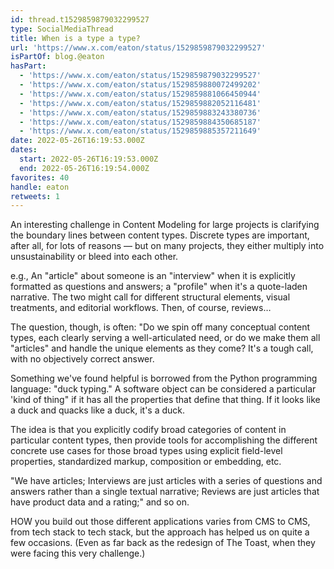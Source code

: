 ```yaml
---
id: thread.t1529859879032299527
type: SocialMediaThread
title: When is a type a type?
url: 'https://www.x.com/eaton/status/1529859879032299527'
isPartOf: blog.@eaton
hasPart:
  - 'https://www.x.com/eaton/status/1529859879032299527'
  - 'https://www.x.com/eaton/status/1529859880072499202'
  - 'https://www.x.com/eaton/status/1529859881066450944'
  - 'https://www.x.com/eaton/status/1529859882052116481'
  - 'https://www.x.com/eaton/status/1529859883243380736'
  - 'https://www.x.com/eaton/status/1529859884350685187'
  - 'https://www.x.com/eaton/status/1529859885357211649'
date: 2022-05-26T16:19:53.000Z
dates:
  start: 2022-05-26T16:19:53.000Z
  end: 2022-05-26T16:19:54.000Z
favorites: 40
handle: eaton
retweets: 1
---
```

An interesting challenge in Content Modeling for large projects is clarifying the boundary lines between content types. Discrete types are important, after all, for lots of reasons — but on many projects, they either multiply into unsustainability or bleed into each other.

e.g., An "article" about someone is an "interview" when it is explicitly formatted as questions and answers; a "profile" when it's a quote-laden narrative. The two might call for different structural elements, visual treatments, and editorial workflows. Then, of course, reviews…

The question, though, is often: "Do we spin off many conceptual content types, each clearly serving a well-articulated need, or do we make them all "articles" and handle the unique elements as they come? It's a tough call, with no objectively correct answer.

Something we've found helpful is borrowed from the Python programming language: "duck typing." A software object can be considered a particular 'kind of thing" if it has all the properties that define that thing. If it looks like a duck and quacks like a duck, it's a duck.

The idea is that you explicitly codify broad categories of content in particular content types, then provide tools for accomplishing the different concrete use cases for those broad types using explicit field-level properties, standardized markup, composition or embedding, etc.

"We have articles; Interviews are just articles with a series of questions and answers rather than a single textual narrative; Reviews are just articles that have product data and a rating;" and so on.

HOW you build out those different applications varies from CMS to CMS, from tech stack to tech stack, but the approach has helped us on quite a few occasions. (Even as far back as the redesign of The Toast, when they were facing this very challenge.)
